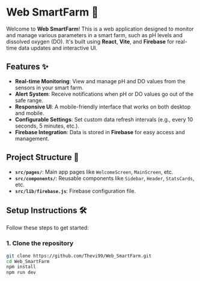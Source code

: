 # Web SmartFarm 🌱

Welcome to **Web SmartFarm**! This is a web application designed to monitor and manage various parameters in a smart farm, such as pH levels and dissolved oxygen (DO). It's built using **React**, **Vite**, and **Firebase** for real-time data updates and interactive UI.

## Features ✨

- **Real-time Monitoring**: View and manage pH and DO values from the sensors in your smart farm.
- **Alert System**: Receive notifications when pH or DO values go out of the safe range.
- **Responsive UI**: A mobile-friendly interface that works on both desktop and mobile.
- **Configurable Settings**: Set custom data refresh intervals (e.g., every 10 seconds, 5 minutes, etc.).
- **Firebase Integration**: Data is stored in **Firebase** for easy access and management.

## Project Structure 📁

- **`src/pages/`**: Main app pages like `WelcomeScreen`, `MainScreen`, etc.
- **`src/components/`**: Reusable components like `Sidebar`, `Header`, `StatsCards`, etc.
- **`src/lib/firebase.js`**: Firebase configuration file.
  
## Setup Instructions 🛠️

Follow these steps to get started:

### 1. Clone the repository

```bash
git clone https://github.com/Thevi99/Web_SmartFarm.git
cd Web_SmartFarm
npm install
npm run dev

